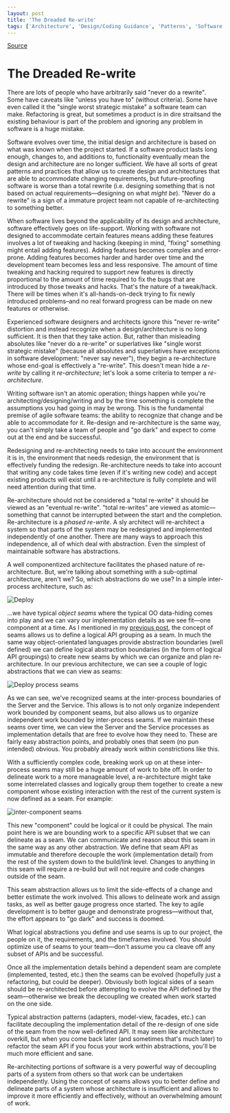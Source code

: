 ```yaml
---
layout: post
title: 'The Dreaded Re-write'
tags: ['Architecture', 'Design/Coding Guidance', 'Patterns', 'Software Development Guidance', 'Software Development Practices', 'msmvps']
---
```

[Source](http://pr-blog.azurewebsites.net/2015/02/22/the-dreaded-re-write/ "Permalink to The Dreaded Re-write")

# The Dreaded Re-write

There are lots of people who have arbitrarily said "never do a rewrite". Some have caveats like "unless you have to" (without criteria). Some have even called it the "single worst strategic mistake" a software team can make. Refactoring is great, but sometimes a product is in dire straitsand the existing behaviour is part of the problem and ignoring any problem in software is a huge mistake.

Software evolves over time, the initial design and architecture is based on what was known when the project started. If a software product lasts long enough, changes to, and additions to, functionality eventually mean the design and architecture are no longer sufficient. We have all sorts of great patterns and practices that allow us to create design and architectures that are able to accommodate changing requirements, but future-proofing software is worse than a total rewrite (i.e. designing something that is not based on actual requirements—designing on what _might be_). "Never do a rewrite" is a sign of a immature project team not capable of re-architecting to something better.

When software lives beyond the applicability of its design and architecture, software effectively goes on life-support. Working with software not designed to accommodate certain features means adding these features involves a lot of tweaking and hacking (keeping in mind, "fixing" something might entail adding features). Adding features becomes complex and error-prone. Adding features becomes harder and harder over time and the development team becomes less and less responsive. The amount of time tweaking and hacking required to support new features is directly proportional to the amount of time required to fix the bugs that are introduced by those tweaks and hacks. That's the nature of a tweak/hack. There will be times when it's all-hands-on-deck trying to fix newly introduced problems–and no real forward progress can be made on new features or otherwise.

Experienced software designers and architects ignore this "never re-write" distortion and instead recognize when a design/architecture is no long sufficient. It is then that they take action. But, rather than misleading absolutes like "never do a re-write" or superlatives like "single worst strategic mistake" (because all absolutes and superlatives have exceptions in software development: "never say never"), they begin a re-architecture whose end-goal is effectively a "re-write". This doesn't mean hide a _re-write_ by calling it _re-architecture_; let's look a some criteria to temper a _re-architecture_.

Writing software isn't an atomic operation; things happen while you're architecting/designing/writing and by the time something is complete the assumptions you had going in may be wrong. This is the fundamental premise of agile software teams: the ability to recognize that change and be able to accommodate for it. Re-design and re-architecture is the same way, you can't simply take a team of people and "go dark" and expect to come out at the end and be successful.

Redesigning and re-architecting needs to take into account the environment it is in, the environment that needs redesign, the environment that is effectively funding the redesign. Re-architecture needs to take into account that writing any code takes time (even if it's writing new code) and accept existing products will exist until a re-architecture is fully complete and will need attention during that time.

Re-architecture should not be considered a "total re-write" it should be viewed as an "eventual re-write". "total re-writes" are viewed as atomic—something that cannot be interrupted between the start and the completion. Re-architecture is a _phased re-write_. A sly architect will re-architect a system so that parts of the system may be redesigned and implemented independently of one another. There are many ways to approach this independence, all of which deal with abstraction. Even the simplest of maintainable software has abstractions.

A well componentized architecture facilitates the phased nature of re-architecture. But, we're talking about something with a sub-optimal architecture, aren't we? So, which abstractions do we use? In a simple inter-process architecture, such as:

![Deploy][1]

…we have typical _object seams_ where the typical OO data-hiding comes into play and we can vary our implementation details as we see fit—one component at a time. As I mentioned in my [previous post][2], the concept of seams allows us to define a logical API grouping as a seam. In much the same way object-orientated languages provide abstraction boundaries (well defined) we can define logical abstraction boundaries (in the form of logical API groupings) to create new seams by which we can organize and plan re-architecture. In our previous architecture, we can see a couple of logic abstractions that we can view as seams:

![Deploy process seams][3]

As we can see, we've recognized seams at the inter-process boundaries of the Server and the Service. This allows is to not only organize independent work bounded by component seams, but also allows us to organize independent work bounded by inter-process seams. If we maintain these seams over time, we can view the Server and the Service processes as implementation details that are free to evolve how they need to. These are fairly easy abstraction points, and probably ones that seem (no pun intended) obvious. You probably already work within constrictions like this.

With a sufficiently complex code, breaking work up on at these inter-process seams may still be a huge amount of work to bite off. In order to delineate work to a more manageable level, a re-architecture might take some interrelated classes and logically group them together to create a new component whose existing interaction with the rest of the current system is now defined as a seam. For example:

![inter-component seams][4]

This new "component" could be logical or it could be physical. The main point here is we are bounding work to a specific API subset that we can delineate as a seam. We can communicate and reason about this seam in the same way as any other abstraction. We define that seam API as immutable and therefore decouple the work (implementation detail) from the rest of the system down to the build/link level. Changes to anything in this seam will require a re-build but will not require and code changes outside of the seam.

This seam abstraction allows us to limit the side-effects of a change and better estimate the work involved. This allows to delineate work and assign tasks, as well as better gauge progress once started. The key to agile development is to better gauge and demonstrate progress—without that, the effort appears to "go dark" and success is doomed.

What logical abstractions you define and use seams is up to our project, the people on it, the requirements, and the timeframes involved. You should optimize use of seams to your team—don't assume you ca cleave off any subset of APIs and be successful.

Once all the implementation details behind a dependent seam are complete (implemented, tested, etc.) then the seams can be evolved (hopefully just a refactoring, but could be deeper). Obviously both logical sides of a seam should be re-architected before attempting to evolve the API defined by the seam—otherwise we break the decoupling we created when work started on the one side.

Typical abstraction patterns (adapters, model-view, facades, etc.) can facilitate decoupling the implementation detail of the re-design of one side of the seam from the now well-defined API. It may seem like architecture overkill, but when you come back later (and sometimes that's much later) to refactor the seam API if you focus your work within abstractions, you'll be much more efficient and sane.

Re-architecting portions of software is a very powerful way of decoupling parts of a system from others so that work can be undertaken independently. Using the concept of seams allows you to better define and delineate parts of a system whose architecture is insufficient and allows to improve it more efficiently and effectively, without an overwhelming amount of work.

[1]: http://pr-blog.azurewebsites.net/wp-content/uploads/2015/02/Deploy_thumb.png "Deploy"
[2]: http://blog.peterritchie.com/?p=2291
[3]: http://pr-blog.azurewebsites.net/wp-content/uploads/2015/02/Deployprocessseams_thumb.png "Deploy process seams"
[4]: http://pr-blog.azurewebsites.net/wp-content/uploads/2015/02/intercomponentseams_thumb.png "inter-component seams"


